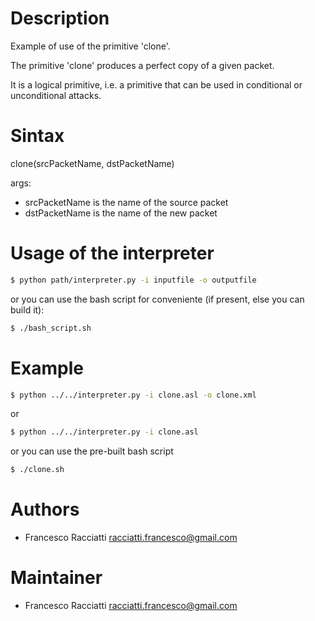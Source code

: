 Description
============
Example of use of the primitive 'clone'.

The primitive 'clone' produces a perfect copy of a given packet.

It is a logical primitive, i.e. a primitive that can be used in conditional or unconditional attacks.


Sintax
======
clone(srcPacketName, dstPacketName)

args:
 + srcPacketName is the name of the source packet
 + dstPacketName is the name of the new packet


Usage of the interpreter
========================
``` sh
$ python path/interpreter.py -i inputfile -o outputfile
```

or you can use the bash script for conveniente (if present, else you can build it):

``` sh
$ ./bash_script.sh
```


Example
=======
``` sh
$ python ../../interpreter.py -i clone.asl -o clone.xml
```

or

``` sh
$ python ../../interpreter.py -i clone.asl
```

or you can use the pre-built bash script

``` sh
$ ./clone.sh
```


Authors
=======
+ Francesco Racciatti  	<racciatti.francesco@gmail.com>


Maintainer
==========
+ Francesco Racciatti	<racciatti.francesco@gmail.com>
